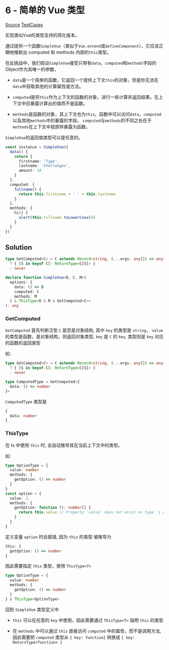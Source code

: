 # 6 - 简单的 Vue 类型

[Source](https://github.com/lybenson/ts-checker/blob/master/src/6-hard-simple-vue/template.ts) [TestCases](https://github.com/lybenson/ts-checker/blob/master/src/6-hard-simple-vue/test-cases.ts)

实现类似Vue的类型支持的简化版本。

通过提供一个函数`SimpleVue`（类似于`Vue.extend`或`defineComponent`），它应该正确地推断出 computed 和 methods 内部的`this`类型。

在此挑战中，我们假设`SimpleVue`接受只带有`data`，`computed`和`methods`字段的Object作为其唯一的参数，

- `data`是一个简单的函数，它返回一个提供上下文`this`的对象，但是你无法在`data`中获取其他的计算属性或方法。

- `computed`是将`this`作为上下文的函数的对象，进行一些计算并返回结果。在上下文中应暴露计算出的值而不是函数。

- `methods`是函数的对象，其上下文也为`this`。函数中可以访问`data`，`computed`以及其他`methods`中的暴露的字段。 `computed`与`methods`的不同之处在于`methods`在上下文中按原样暴露为函数。

`SimpleVue`的返回值类型可以是任意的。

```ts
const instance = SimpleVue({
  data() {
    return {
      firstname: 'Type',
      lastname: 'Challenges',
      amount: 10
    }
  },
  computed: {
    fullname() {
      return this.firstname + ' ' + this.lastname
    }
  },
  methods: {
    hi() {
      alert(this.fullname.toLowerCase())
    }
  }
})
```

## Solution

```ts
type GetComputed<C> = C extends Record<string, (...args: any[]) => any>
  ? { [S in keyof C]: ReturnType<C[S]> }
  : never

declare function SimpleVue<D, C, M>(
  options: {
    data: () => D
    computed: C
    methods: M
  } & ThisType<D & M & GetComputed<C>>
): any
```

### GetComputed

`GetComputed` 首先判断泛型 `C` 是否是对象结构, 其中 `key` 的类型是 `string`， `value` 的类型是函数，是对象结构，则返回对象类型, `key` 是 `C` 的 `key`, 类型则是 `key` 对应的函数的返回类型

如:

```ts
type GetComputed<C> = C extends Record<string, (...args: any[]) => any>
  ? { [S in keyof C]: ReturnType<C[S]> }
  : never

type ComputedType = GetComputed<{
  data: () => number
}>
```

`ComputedType` 类型是

```ts
{
  data: number
}
```

### ThisType

在 ts 中使用 `this` 时, 会自动推导其在当前上下文中的类型。

如:

```ts
type OptionType = {
  value: number
  methods: {
    getOption: () => number
  }
}
const option = {
  value: 2,
  methods: {
    getOption: function (): number[] {
      return this.value // Property 'value' does not exist on type '{ getOption: () => number; }'.t
    }
  }
}
```

定义变量 `option` 时会报错, 因为 `this` 的类型 被推导为

```ts
this: {
  getOption: () => number
}
```

因此需要指定 `this` 类型，使用 `ThisType<T>`

```ts
type OptionType = {
  value: number
  methods: {
    getOption: () => number
  }
} & ThisType<OptionType>
```

回到 `SimpleVue` 类型定义中

- `this` 可以在任意的 `key` 中使用，因此需要通过 `ThisType<T>` 指明 `this` 的类型

- 在 `methods` 中可以通过 `this` 直接访问 `computed` 中的属性，而不是调用方法, 因此需要把 `computed` 类型从 `{ key: function}` 转换成 `{ key: ReturnType<function> }`
